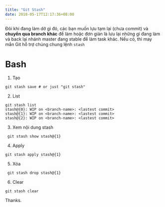 ```yaml
---
title: "Git Stash"
date: 2018-05-17T12:17:36+08:00
---
```


Đôi khi đang làm dở gì đó, các bạn muốn lựu tạm lại (chưa commit) và **chuyển qua branch khác** để làm hoặc đơn giản là lưu lại những gì đang làm và back lại nhánh master đang stable để làm task khác. Nếu có, thì may mắn Git hỗ trợ chúng chung lệnh `stash`

# Bash
1. Tạo
``` git
git stash save # or just "git stash"
```

2. List
``` git
git stash list
stash@{0}: WIP on <branch-name>: <lastest commit>
stash@{1}: WIP on <branch-name>: <lastest commit>
stash@{2}: WIP on <branch-name>: <lastest commit>
```

3. Xem nội dung stash
``` git
 git stash show stash@{1}
```

4. Apply
``` git
git stash apply stash@{1}
```

5. Xóa
``` git
 git stash drop stash@{1}
```

6. Clear
``` git
git stash clear
```

Thanks.



